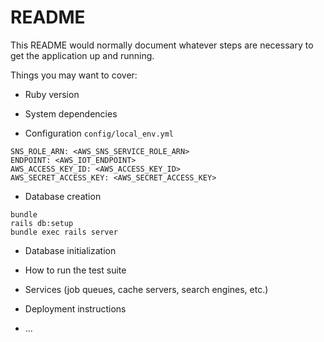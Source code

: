 # README

This README would normally document whatever steps are necessary to get the
application up and running.

Things you may want to cover:

* Ruby version

* System dependencies

* Configuration
 ```config/local_env.yml```
 ```
SNS_ROLE_ARN: <AWS_SNS_SERVICE_ROLE_ARN>
ENDPOINT: <AWS_IOT_ENDPOINT>
AWS_ACCESS_KEY_ID: <AWS_ACCESS_KEY_ID>
AWS_SECRET_ACCESS_KEY: <AWS_SECRET_ACCESS_KEY>
 ```

* Database creation
```
bundle
rails db:setup
bundle exec rails server
```

* Database initialization

* How to run the test suite

* Services (job queues, cache servers, search engines, etc.)

* Deployment instructions

* ...
